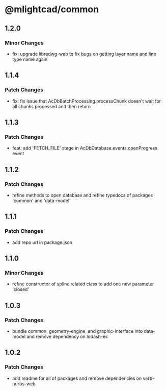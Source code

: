 # @mlightcad/common

## 1.2.0

### Minor Changes

- fix: upgrade libredwg-web to fix bugs on getting layer name and line type name again

## 1.1.4

### Patch Changes

- fix: fix issue that AcDbBatchProcessing.processChunk doesn't wait for all chunks processed and then return

## 1.1.3

### Patch Changes

- feat: add 'FETCH_FILE' stage in AcDbDatabase.events.openProgress event

## 1.1.2

### Patch Changes

- refine methods to open database and refine typedocs of packages 'common' and 'data-model'

## 1.1.1

### Patch Changes

- add repo url in package.json

## 1.1.0

### Minor Changes

- refine constructor of spline related class to add one new parameter 'closed'

## 1.0.3

### Patch Changes

- bundle common, geometry-engine, and graphic-interface into data-model and remove dependency on lodash-es

## 1.0.2

### Patch Changes

- add readme for all of packages and remove dependencies on verb-nurbs-web
